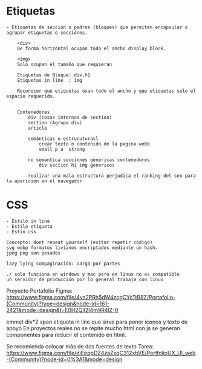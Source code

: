 # Etiquetas

    - Etiquetas de sección o padres (bloques) que permiten encapsular o agrupar etiquetas o secciones.
        
        <div>
        De forma horizontal ocupan todo el ancho display block.

        <img>
        Solo ocupan el tamaño que requieran

        Etiquetas de Bloque: div,h1
        Etiquetas in line  : img

        Reconocer que etiquetas usan todo el ancho y que etiquetas solo el espacio requerido.
        

        Contenedores 
            div (cosas internas de section)
            section (Agrupa div)
            article

            semánticas o estrucuturasl
                crear texto o contenido de la pagina webb
                small p a  strong 

            no semantica secciones genericas contenedores
                div section h1 img genericos

            realizar una mala estructura perjudica el ranking del seo para la aparicion en el navegador
# CSS
    - Estilo in line
    - Estilo etiqueta
    - Estio css

    Concepto: dont repeat yourself (evitar repetir código)
    svg webp formatos livianos encriptados mediante un hash.
    jpeg png son pesados

    lazy lying compaginación: carga por partes

    ./ solo funciona en windows y mac pero en linux no es compatible 
    un servidor de producción por lo general trabaja con linux

Proyecto Portafolio
    Figma: https://www.figma.com/file/4vs2PRh5dW4zcgCYcTtB8Z/Portafolio-(Community)?type=design&node-id=161-2421&mode=design&t=E0H2QIl2I4m9R4lZ-0

emmet div*2
span etiqueta in line que sirve para poner íconos y texto de apoyo
En proyectos reales no se repite mucho html con js se generan componentes para reducir el contenido en html.

Se recomienda colocar más de dos fuentes de texto 
Tarea: https://www.figma.com/file/diEpqpDZ4zaZxqC312xbVE/PortfolioUX_UI_web-(Community)?node-id=0%3A1&mode=design



